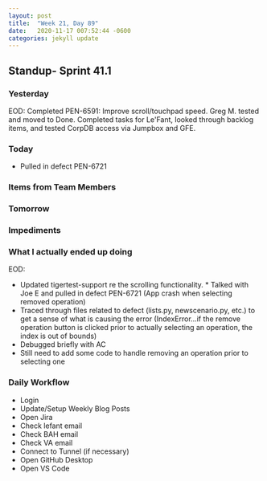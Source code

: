 ```yaml
---
layout: post
title:  "Week 21, Day 89"
date:   2020-11-17 007:52:44 -0600
categories: jekyll update
---
```


## Standup- Sprint 41.1
  
### Yesterday
EOD: Completed PEN-6591: Improve scroll/touchpad speed. Greg M. tested and moved to Done. Completed tasks for Le'Fant, looked through backlog items, and tested CorpDB access via Jumpbox and GFE.

### Today
* Pulled in defect PEN-6721

### Items from Team Members

### Tomorrow
 
### Impediments

### What I actually ended up doing
EOD: 
* Updated tigertest-support re the scrolling functionality. * Talked with Joe E and pulled in defect PEN-6721 (App crash when selecting removed operation)
* Traced through files related to defect (lists.py, newscenario.py, etc.) to get a sense of what is causing the error (IndexError...if the remove operation button is clicked prior to actually selecting an operation, the index is out of bounds)
* Debugged briefly with AC
* Still need to add some code to handle removing an operation prior to selecting one


### Daily Workflow
* Login
* Update/Setup Weekly Blog Posts
* Open Jira
* Check lefant email
* Check BAH email
* Check VA email
* Connect to Tunnel (if necessary)
* Open GitHub Desktop
* Open VS Code

